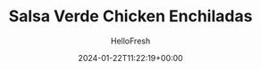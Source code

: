 ---
draft: true # Use this only for setting draft status
hidden: false # Use this to hide unwanted recipes
slug: # <post-title>
title: 'Salsa Verde Chicken Enchiladas'
description: "When it comes to Mexican food, burritos typically get all the glory. In our humble opinion, enchiladas are an unsung dinner hero. They’re technically just easier-to-assemble burritos smothered in a delicious sauce, but they’re really so much more than that! Ours start with spiced chicken and charred poblano all rolled up in warm tortillas. This winning combo gets topped with tangy salsa verde and cheese, then baked until bubbly and melty. Hear that? That’s the sound of the dinner bell!"
image: https://img.hellofresh.com/f_auto,fl_lossy,q_auto,w_1200/hellofresh_s3/image/5dfd0bae39b70a23332c4678-f7ebbc67.jpg
date: 2024-01-22T11:22:19+00:00
author: HelloFresh

tags: ['Spicy']
categories: "main course"
cuisines: "Mexican"
allergens: ['Milk', 'Soy', 'Wheat']

calories: 770
preptime: ['30 minutes']
cooktime: # 180 = 3 Hours | In minutes
totaltime: PT30M
servings: 2

links:
  - description: "When it comes to Mexican food, burritos typically get all the glory. In our humble opinion, enchiladas are an unsung dinner hero. They’re technically just easier-to-assemble burritos smothered in a delicious sauce, but they’re really so much more than that! Ours start with spiced chicken and charred poblano all rolled up in warm tortillas. This winning combo gets topped with tangy salsa verde and cheese, then baked until bubbly and melty. Hear that? That’s the sound of the dinner bell!"
    website: https://www.hellofresh.com/recipes/salsa-verde-chicken-enchiladas-5dfd0bae39b70a23332c4678
    image: https://img.hellofresh.com/f_auto,fl_lossy,q_auto,w_1200/hellofresh_s3/image/5dfd0bae39b70a23332c4678-f7ebbc67.jpg
 
weight: # 1 | You can add weight to some posts to override the default sorting (date descending)

comments: false # Keep False

ingredients: ['1 unit Poblano Pepper', '2 unit Scallions', '1 teaspoon Hot Sauce', '4 tablespoon Sour Cream', '10 ounce Chicken Breast Strips', '1 tablespoon Southwest Spice Blend', '7.06 ounce Green Salsa', '½ cup Mexican Cheese Blend', '6 unit Flour Tortillas', '2 teaspoon Vegetable Oil', ' Salt', ' Pepper']

instructionTitles: ['Prep', 'Make Crema', 'Cook Poblano', 'Cook Filling', 'Assemble Enchiladas', 'Finish and Serve']
instructions: ['Adjust rack to top position and heat broiler to high. Wash and dry all produce. Halve, core, and thinly slice poblano crosswise into strips. Trim and thinly slice scallions, separating whites from greens.', 'In a small bowl, combine sour cream and hot sauce to taste. Stir in water 1 tsp at a time until mixture reaches a drizzling consistency. Season with salt and pepper.', 'Heat a drizzle of oil in a large, preferably ovenproof, pan over mediumhigh heat. Add poblano and season with salt and pepper. Cook, stirring, until poblano is softened and lightly blistered, 5-7 minutes.', 'Meanwhile, place chicken in a medium bowl and pat dry with paper towels. Toss with a drizzle of oil, Southwest Spice, salt, and pepper. Add chicken and scallion whites to pan with poblano. Cook, stirring, until chicken is browned and cooked through, 4-6 minutes. Stir in a quarter of the salsa (you’ll use the rest later); taste and season with salt and pepper. Turn off heat; transfer to a separate medium bowl. Wipe out pan.', 'Divide chicken mixture between tortillas. Roll up tortillas and place seam sides down in pan used to cook filling. (TIP: For 4 servings or if pan isn’t ovenproof, place enchiladas in a 9-by- 13-inch baking dish). Top with remaining salsa and sprinkle with Mexican cheese.', 'Broil enchiladas on top rack until browned and bubbly, 3-4 minutes. (TIP: Watch carefully to avoid burning.) Remove from oven. Drizzle with crema and sprinkle with scallion greens. Serve.']
---